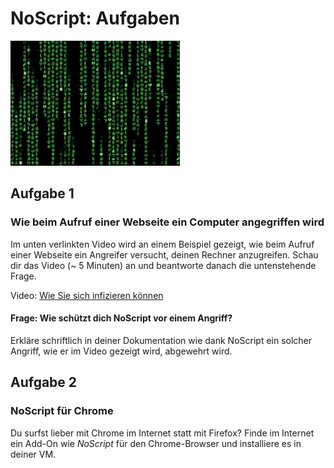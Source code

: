 # NoScript: Aufgaben

![](<../04 NoScript/Aufgaben/res/matrix.webp>)

## Aufgabe 1

### Wie beim Aufruf einer Webseite ein Computer angegriffen wird

Im unten verlinkten Video wird an einem Beispiel gezeigt, wie beim Aufruf einer Webseite ein Angreifer versucht, deinen Rechner anzugreifen. Schau dir das Video (\~ 5 Minuten) an und beantworte danach die untenstehende Frage.

Video: [Wie Sie sich infizieren können](https://www.youtube.com/watch?v=Rxyp6cNxN3A)

#### Frage: Wie schützt dich NoScript vor einem Angriff?

Erkläre schriftlich in deiner Dokumentation wie dank NoScript ein solcher Angriff, wie er im Video gezeigt wird, abgewehrt wird.

## Aufgabe 2

### NoScript für Chrome

Du surfst lieber mit Chrome im Internet statt mit Firefox? Finde im Internet ein Add-On wie _NoScript_ für den Chrome-Browser und installiere es in deiner VM.
